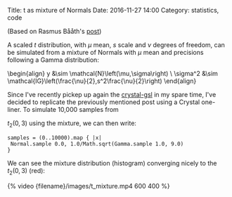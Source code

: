 Title: t as mixture of Normals
Date: 2016-11-27 14:00
Category: statistics, code

(Based on Rasmus Bååth's [post](http://www.sumsar.net/blog/2013/12/t-as-a-mixture-of-normals/))

A scaled $t$ distribution, with $\mu$ mean, $s$ scale and $\nu$ degrees of freedom, can be simulated 
from a mixture of Normals with $\mu$ mean and precisions following a Gamma distribution:

\begin{align}
y &\sim \mathcal{N}\left(\mu,\sigma\right) \\
\sigma^2 &\sim \mathcal{IG}\left(\frac{\nu}{2},s^2\frac{\nu}{2}\right)
\end{align}

Since I've recently pickep up again the [crystal-gsl](https://github.com/ruivieira/crystal-gsl) in
my spare time, I've decided to replicate the previously mentioned post using a Crystal one-liner. To simulate 10,000 samples from 

$t_2\left(0,3\right)$ using the mixture, we can then write:

```
samples = (0..10000).map { |x| 
 Normal.sample 0.0, 1.0/Math.sqrt(Gamma.sample 1.0, 9.0) 
}
```

We can see the mixture distribution (histogram) converging nicely to the $t_2(0,3)$ (red):

{% video {filename}/images/t_mixture.mp4 600 400 %}